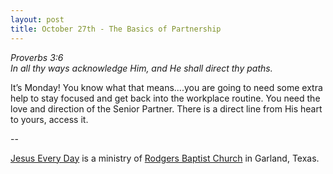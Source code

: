 ```yaml
---
layout: post
title: October 27th - The Basics of Partnership
---
```


_Proverbs 3:6  
In all thy ways acknowledge Him, and He shall direct thy paths._

It&rsquo;s Monday! You know what that means....you are going to
need some extra help to stay focused and get back into the workplace
routine. You need the love and direction of the Senior Partner. There
is a direct line from His heart to yours, access it.

 --

<a href=http://jesuseveryday.net>Jesus Every Day</a> is a ministry of <a href=http://rodgersbaptist.net>Rodgers Baptist Church</a> in Garland, Texas.
